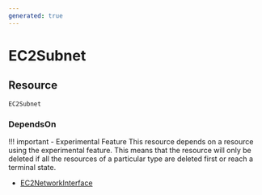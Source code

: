```yaml
---
generated: true
---
```


# EC2Subnet


## Resource

```text
EC2Subnet
```



### DependsOn

!!! important - Experimental Feature
    This resource depends on a resource using the experimental feature. This means that the resource will
    only be deleted if all the resources of a particular type are deleted first or reach a terminal state.

- [EC2NetworkInterface](./ec2-network-interface.md)


